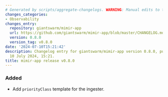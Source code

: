 ```yaml
---
# Generated by scripts/aggregate-changelogs. WARNING: Manual edits to this files will be overwritten.
changes_categories:
- Observability
changes_entry:
  repository: giantswarm/mimir-app
  url: https://github.com/giantswarm/mimir-app/blob/master/CHANGELOG.md#080---2024-07-10
  version: 0.8.0
  version_tag: v0.8.0
date: '2024-07-10T15:21:42'
description: Changelog entry for giantswarm/mimir-app version 0.8.0, published on
  10 July 2024, 15:21.
title: mimir-app release v0.8.0
---
```


### Added
- Add `priorityClass` template for the ingester.
